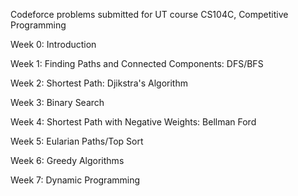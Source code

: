 Codeforce problems submitted for UT course CS104C, Competitive Programming

Week 0: Introduction

Week 1: Finding Paths and Connected Components: DFS/BFS

Week 2: Shortest Path: Djikstra's Algorithm

Week 3: Binary Search

Week 4: Shortest Path with Negative Weights: Bellman Ford

Week 5: Eularian Paths/Top Sort

Week 6: Greedy Algorithms

Week 7: Dynamic Programming
